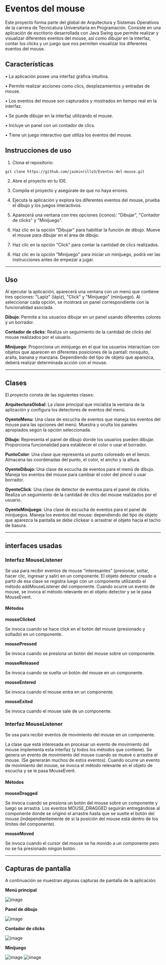 # Eventos del mouse
Este proyecto forma parte del global de Arquitectura y Sistemas Operativos de la carrera de Tecnicatura Universitaria en Programación. 
Consiste en una aplicación de escritorio desarrollada con Java Swing que permite realizar y visualizar diferentes eventos del mouse, así como dibujar en la interfaz, contar los clicks y un juego que nos permiten visualizar los diferentes eventos del mouse.

## Características
• La aplicación posee una interfaz gráfica intuitiva.

• Permite realizar acciones como clics, desplazamientos y entradas de mouse.

• Los eventos del mouse son capturados y mostrados en tiempo real en la interfaz.

• Se puede dibujar en la interfaz utilizando el mouse.

• Incluye un panel con un contador de clics.

• Tiene un juego interactivo que utiliza los eventos del mouse.

## Instrucciones de uso

1. Clona el repositorio:
```
git clone https://github.com/jazminrillo3/Eventos-del-mouse.git
```

2. Abre el proyecto en tu IDE.

3. Compila el proyecto y asegúrate de que no haya errores.

4. Ejecuta la aplicación y explora los diferentes eventos del mouse, prueba el dibujo y los juegos interactivos.

5. Aparecerá una ventana con tres opciones (iconos): "Dibujar", "Contador de clicks" y "Minijuego".

6. Haz clic en la opción "Dibujar" para habilitar la función de dibujo. Mueve el mouse para dibujar en el área de dibujo.

7. Haz clic en la opción "Click" para contar la cantidad de clics realizados.

8. Haz clic en la opción "Minijuego" para iniciar un minijuego, podrá ver las instrucciones antes de empezar a jugar.

---

## Uso

Al ejecutar la aplicación, aparecerá una ventana con un menú que contiene tres opciones: "Lapiz" (lápiz), "Click" y "Minijuego" (minijuego). Al seleccionar cada opción, se mostrará un panel correspondiente con la funcionalidad asociada.

**Dibujo**: Permite a los usuarios dibujar en un panel usando diferentes colores y un borrador.

**Contador de clicks**: Realiza un seguimiento de la cantidad de clicks del mouse realizados por el usuario.

**Minijuego**: Proporciona un minijuego en el que los usuarios interactúan con objetos que aparecen en diferentes posiciones de la pantall: mosquito, araña, banana y manzana. Dependiendo del tipo de objeto que aparezca, deberá realizar determinada acción con el mouse.

---

## Clases

El proyecto consta de las siguientes clases:

**ArquitecturaGlobal**: La clase principal que inicializa la ventana de la aplicación y configura los detectores de eventos del menú.

**OyenteMenu**: Una clase de escucha de eventos que maneja los eventos del mouse para las opciones del menú. Muestra y oculta los paneles apropiados según la opción seleccionada.

**Dibujo**: Representa el panel de dibujo donde los usuarios pueden dibujar. Proporciona funcionalidad para establecer el color o usar el borrador.

**PuntoColor**: Una clase que representa un punto coloreado en el lienzo. Almacena las coordenadas del punto, el color, el ancho y la altura.

**OyenteDibujo**: Una clase de escucha de eventos para el menú de dibujo. Maneja los eventos del mouse para cambiar el color del pincel o usar borrador.

**OyenteClick**: Una clase de detector de eventos para el panel de clicks. Realiza un seguimiento de la cantidad de clics del mouse realizados por el usuario.

**OyenteMinijuego**: Una clase de escucha de eventos para el panel de minijuegos. Maneja los eventos del mouse: dependiendo del tipo de objeto que aparezca la pantalla se debe clickear o arrastrar el objeto hacia el tacho de basura.

---

## interfaces usadas

### Interfaz MouseListener
Se usa para recibir eventos de mouse "interesantes" (presionar, soltar, hacer clic, ingresar y salir) en un componente. 
El objeto detector creado a partir de esa clase se registra luego con un componente utilizando el método addMouseListener del componente. 
Cuando ocurre un evento de mouse, se invoca el método relevante en el objeto detector y se le pasa MouseEvent.

#### Métodos
**mouseClicked**

Se invoca cuando se hace click en el botón del mouse (presionado y soltado) en un componente.

**mousePressed**

Se invoca cuando se presiona un botón del mouse sobre un componente.

**mouseReleased**

Se invoca cuando se suelta un botón del mouse en un componente.

**mouseEntered**

Se invoca cuando el mouse entra en un componente.

**mouseExited**

Se invoca cuando el mouse sale de un componente.

### Interfaz MouseListener
Se usa para recibir eventos de movimiento del mouse en un componente.

La clase que está interesada en procesar un evento de movimiento del mouse implementa esta interfaz (y todos los métodos que contiene).
Se genera un evento de movimiento del mouse cuando se mueve o arrastra el mouse. (Se generarán muchos de estos eventos). 
Cuando ocurre un evento de movimiento del mouse, se invoca el método relevante en el objeto de escucha y se le pasa MouseEvent.

#### Métodos
**mouseDragged**

Se invoca cuando se presiona un botón del mouse sobre un componente y luego se arrastra. Los eventos MOUSE_DRAGGED seguirán entregándose al componente donde se originó el arrastre hasta que se suelte el botón del mouse (independientemente de si la posición del mouse está dentro de los límites del componente).

**mouseMoved**

Se invoca cuando el cursor del mouse se ha movido a un componente pero no se ha presionado ningún botón.

---

## Capturas de pantalla
A continuación se muestran algunas capturas de pantalla de la aplicación:

**Menú principal**

![image](https://github.com/jazminrillo3/Eventos-del-mouse/assets/129994394/539371ad-63cc-4f73-a61d-aa4301b6a58a)

**Panel de dibujo**

![image](https://github.com/jazminrillo3/Eventos-del-mouse/assets/129994394/c33fe975-84b8-4fe7-bf53-b41139a58087)

**Contador de clicks**

![image](https://github.com/jazminrillo3/Eventos-del-mouse/assets/129994394/25343d05-1f6d-48d9-a76f-6b08ec3a0095)

**Minijuego**

![image](https://github.com/jazminrillo3/Eventos-del-mouse/assets/129994394/09190487-3dfb-44cf-8d6d-f58fd9ad4c1f)
![image](https://github.com/jazminrillo3/Eventos-del-mouse/assets/129994394/cde2400f-1040-4eea-b857-d3b50769786f)
